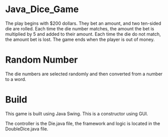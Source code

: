 # Java_Dice_Game
The play begins with $200 dollars. They bet an amount, and two ten-sided die are rolled. Each time the die number matches, the amount the bet is multiplied by 5 and added to their amount. Each time the die do not match, the amount bet is lost. The game ends when the player is out of money. 

# Random Number
The die numbers are selected randomly and then converted from a number to a word. 

# Build
This game is built using Java Swing. This is a constructor using GUI.

The controller is the Die.java file, the framework and logic is located in the DoubleDice.java file. 
